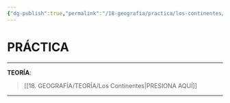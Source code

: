 ```yaml
---
{"dg-publish":true,"permalink":"/18-geografia/practica/los-continentes/","tags":["Geografía","Práctica"]}
---
```


# PRÁCTICA
---
**TEORÍA**:
>[[18. GEOGRAFÍA/TEORÍA/Los Continentes\|PRESIONA AQUÍ]]

---
